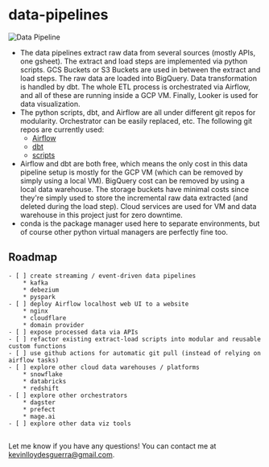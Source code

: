 # data-pipelines
![Data Pipeline](https://i.imgur.com/inIcMc3.png)

* The data pipelines extract raw data from several sources (mostly APIs, one gsheet). The extract and load steps are implemented via python scripts. GCS Buckets or S3 Buckets are used in between the extract and load steps. The raw data are loaded into BigQuery. Data transformation is handled by dbt. The whole ETL process is orchestrated via Airflow, and all of these are running inside a GCP VM. Finally, Looker is used for data visualization.
* The python scripts, dbt, and Airflow are all under different git repos for modularity. Orchestrator can be easily replaced, etc. The following git repos are currently used:
    * [Airflow](https://github.com/kevinesg/airflow)
    * [dbt](https://github.com/kevinesg/dbt)
    * [scripts](https://github.com/kevinesg/scripts)
* Airflow and dbt are both free, which means the only cost in this data pipeline setup is mostly for the GCP VM (which can be removed by simply using a local VM). BigQuery cost can be removed by using a local data warehouse. The storage buckets have minimal costs since they're simply used to store the incremental raw data extracted (and deleted during the load step). Cloud services are used for VM and data warehouse in this project just for zero downtime.
* conda is the package manager used here to separate environments, but of course other python virtual managers are perfectly fine too.

## Roadmap
    - [ ] create streaming / event-driven data pipelines
        * kafka
        * debezium
        * pyspark
    - [ ] deploy Airflow localhost web UI to a website
        * nginx
        * cloudflare
        * domain provider
    - [ ] expose processed data via APIs
    - [ ] refactor existing extract-load scripts into modular and reusable custom functions
    - [ ] use github actions for automatic git pull (instead of relying on airflow tasks)
    - [ ] explore other cloud data warehouses / platforms
        * snowflake
        * databricks
        * redshift
    - [ ] explore other orchestrators
        * dagster
        * prefect
        * mage.ai
    - [ ] explore other data viz tools
##
Let me know if you have any questions! You can contact me at kevinlloydesguerra@gmail.com.